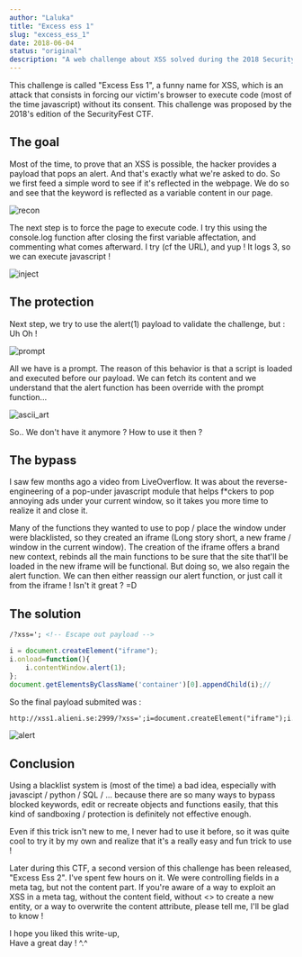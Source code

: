 ```yaml
---
author: "Laluka"
title: "Excess ess 1"
slug: "excess_ess_1"
date: 2018-06-04
status: "original"
description: "A web challenge about XSS solved during the 2018 SecurityFest CTF. It's all about finding a bypass in order to execute the 'removed' function alert."
---
```


This challenge is called "Excess Ess 1", a funny name for XSS, which is an attack that consists in forcing our victim's browser to execute code (most of the time javascript) without its consent. This challenge was proposed by the 2018's edition of the SecurityFest CTF.

## The goal
Most of the time, to prove that an XSS is possible, the hacker provides a payload that pops an alert. And that's exactly what we're asked to do. So we first feed a simple word to see if it's reflected in the webpage. We do so and see that the keyword is reflected as a variable content in our page.

<img class="img_full" src="/writeups/security_fest/recon.png" alt="recon" >

The next step is to force the page to execute code. I try this using the console.log function after closing the first variable affectation, and commenting what comes afterward. I try (cf the URL), and yup ! It logs 3, so we can execute javascript !

<img class="img_full" src="/writeups/security_fest/inject.png" alt="inject" >

## The protection
Next step, we try to use the alert(1) payload to validate the challenge, but : Uh Oh !

<img class="img_full" src="/writeups/security_fest/prompt.png" alt="prompt" >

All we have is a prompt. The reason of this behavior is that a script is loaded and executed before our payload. We can fetch its content and we understand that the alert function has been override with the prompt function...

<img class="img_full" src="/writeups/security_fest/ascii_art.png" alt="ascii_art" >

So.. We don't have it anymore ? How to use it then ?

## The bypass
I saw few months ago a video from LiveOverflow. It was about the reverse-engineering of a pop-under javascript module that helps f*ckers to pop annoying ads under your current window, so it takes you more time to realize it and close it.

Many of the functions they wanted to use to pop / place the window under were blacklisted, so they created an iframe (Long story short, a new frame / window in the current window). The creation of the iframe offers a brand new context, rebinds all the main functions to be sure that the site that'll be loaded in the new iframe will be functional. But doing so, we also regain the alert function. We can then either reassign our alert function, or just call it from the iframe ! Isn't it great ? =D

## The solution
```html
/?xss='; <!-- Escape out payload -->
```
```javascript
i = document.createElement("iframe");
i.onload=function(){
    i.contentWindow.alert(1);
};
document.getElementsByClassName('container')[0].appendChild(i);//
```

So the final payload submited was :
```html
http://xss1.alieni.se:2999/?xss=';i=document.createElement("iframe");i.onload=function(){i.contentWindow.alert(1);};document.getElementsByClassName('container')[0].appendChild(i);//
```

<img class="img_full" src="/writeups/security_fest/alert.png" alt="alert" >

## Conclusion
Using a blacklist system is (most of the time) a bad idea, especially with javascipt / python / SQL / ... because there are so many ways to bypass blocked keywords, edit or recreate objects and functions easily, that this kind of sandboxing / protection is definitely not effective enough.

Even if this trick isn't new to me, I never had to use it before, so it was quite cool to try it by my own and realize that it's a really easy and fun trick to use !

Later during this CTF, a second version of this challenge has been released, "Excess Ess 2". I've spent few hours on it. We were controlling fields in a meta tag, but not the content part. If you're aware of a way to exploit an XSS in a meta tag, without the content field, without <> to create a new entity, or a way to overwrite the content attribute, please tell me, I'll be glad to know !

I hope you liked this write-up,\
Have a great day ! ^.^
